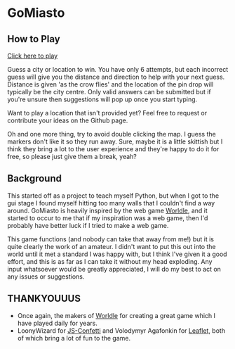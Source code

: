 # GoMiasto

## How to Play

[Click here to play](https://rlychrisg.github.io/GoMiasto/)

Guess a city or location to win. You have only 6 attempts, but each incorrect guess will give you the distance and direction to help with your next guess. Distance is given 'as the crow flies' and the location of the pin drop will typically be the city centre. Only valid answers can be submitted but if you're unsure then suggestions will pop up once you start typing.

Want to play a location that isn't provided yet? Feel free to request or contribute your ideas on the Github page.

Oh and one more thing, try to avoid double clicking the map. I guess the markers don't like it so they run away. Sure, maybe it is a little skittish but I think they bring a lot to the user experience and they're happy to do it for free, so please just give them a break, yeah?

## Background
This started off as a project to teach myself Python, but when I got to the gui stage I found myself hitting too many walls that I couldn't find a way around. GoMiasto is heavily inspired by the web game [Worldle](https://worldle.teuteuf.fr/), and it started to occur to me that if my inspiration was a web game, then I'd probably have better luck if I tried to make a web game.

This game functions (and nobody can take that away from me!) but it is quite clearly the work of an amateur. I didn't want to put this out into the world until it met a standard I was happy with, but I think I've given it a good effort, and this is as far as I can take it without my head exploding. Any input whatsoever would be greatly appreciated, I will do my best to act on any issues or suggestions.

## THANKYOUUUS
+ Once again, the makers of [Worldle](https://worldle.teuteuf.fr/) for creating a great game which I have played daily for years.
+ LoonyWizard for [JS-Confetti](https://github.com/loonywizard/js-confetti) and Volodymyr Agafonkin for [Leaflet](https://leafletjs.com/), both of which bring a lot of fun to the game.

